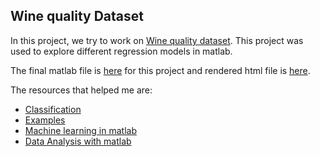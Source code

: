 ## Wine quality Dataset

In this project, we try to work on [Wine quality dataset](https://archive.ics.uci.edu/ml/datasets/Wine+Quality). This project was used to explore different regression models in matlab.

The final matlab file is [here](https://github.com/abishekarun/Wine-quality-dataset/blob/master/winequality.m) for this project and rendered html file is [here](http://htmlpreview.github.io/?https://github.com/abishekarun/Wine-quality-dataset/blob/master/html/winequality.html).

The resources that helped me are:

+ [Classification](https://in.mathworks.com/help/stats/examples/classification.html)
+ [Examples](https://in.mathworks.com/help/stats/examples.html)
+ [Machine learning in matlab](http://www.cs.toronto.edu/~hinton/csc2515/matlab2.pdf)
+ [Data Analysis with matlab](https://github.com/abishekarun/Transport-Problem/blob/master/data_analysis.pdf) 

